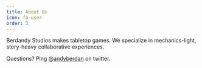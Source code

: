 ```yaml
---
title: About Us
icon: fa-user
order: 3
---
```


Berdandy Studios makes tabletop games. We specialize in mechanics-light, story-heavy collaborative experiences.

Questions? Ping [@andyberdan](http://twitter.com/andyberdan) on twitter.
